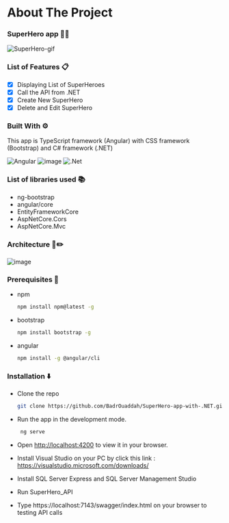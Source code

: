 # About The Project 

### SuperHero app 🦸‍♂️
![SuperHero-gif](https://github.com/BadrOuaddah/SuperHero-app-with-.NET/assets/119801735/2ec61c6c-2a67-48af-b2ce-ca1a041fa90b)

### List of Features 📋

- [x] Displaying List of SuperHeroes
- [x] Call the API from .NET
- [x] Create New SuperHero
- [x] Delete and Edit SuperHero

### Built With ⚙️

This app is TypeScript framework (Angular) with CSS framework (Bootstrap) and C# framework (.NET) 

![Angular](https://img.shields.io/badge/angular-%23DD0031.svg?style=for-the-badge&logo=angular&logoColor=white)
![image](https://img.shields.io/badge/Bootstrap-563D7C?style=for-the-badge&logo=bootstrap&logoColor=white)
![.Net](https://img.shields.io/badge/.NET-5C2D91?style=for-the-badge&logo=.net&logoColor=white)

### List of libraries used 📚

- ng-bootstrap
- angular/core
- EntityFrameworkCore
- AspNetCore.Cors
- AspNetCore.Mvc

### Architecture 📐✏️

![image](https://github.com/BadrOuaddah/SuperHero-app-with-.NET/assets/119801735/e45b244b-2c2d-4907-a983-9366f4807290)

### Prerequisites 📜

* npm
  ```bash
  npm install npm@latest -g
  ```

* bootstrap
  ```bash
  npm install bootstrap -g
  ```

* angular
  ```bash
  npm install -g @angular/cli
  ```

### Installation ⬇️

+ Clone the repo
   
   ```bash
   git clone https://github.com/BadrOuaddah/SuperHero-app-with-.NET.git
   ```
+ Run the app in the development mode.
  
  ```bash
   ng serve
   ```
     
 + Open [http://localhost:4200](http://localhost:4200) to view it in your browser.
   
 + Install Visual Studio on your PC by click this link : https://visualstudio.microsoft.com/downloads/

 + Install SQL Server Express and SQL Server Management Studio

 + Run SuperHero_API

 + Type https://localhost:7143/swagger/index.html on your browser to testing API calls

   
